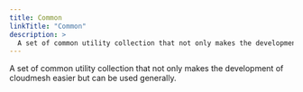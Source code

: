 ```yaml
---
title: Common
linkTitle: "Common"
description: >
  A set of common utility collection that not only makes the development of cloudmesh easier but can be used generally.
---
```


  A set of common utility collection that not only makes the development of cloudmesh easier but can be used generally.
